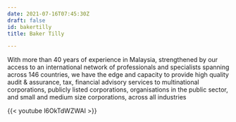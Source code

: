 ```yaml
---
date: 2021-07-16T07:45:30Z
draft: false
id: bakertilly
title: Baker Tilly

---
```


With more than 40 years of experience in Malaysia, strengthened by our access to an international network of professionals and specialists spanning across 146 countries, we have the edge and capacity to provide high quality audit & assurance, tax, financial advisory services to multinational corporations, publicly listed corporations, organisations in the public sector, and small and medium size corporations, across all industries

{{< youtube l6OkTdWZWAI >}}
